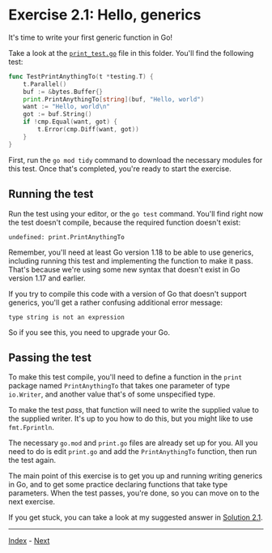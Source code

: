 # Exercise 2.1: Hello, generics

It's time to write your first generic function in Go!

Take a look at the [`print_test.go`](print_test.go) file in this folder. You'll find the following test:

```go
func TestPrintAnythingTo(t *testing.T) {
	t.Parallel()
	buf := &bytes.Buffer{}
	print.PrintAnythingTo[string](buf, "Hello, world")
	want := "Hello, world\n"
	got := buf.String()
	if !cmp.Equal(want, got) {
		t.Error(cmp.Diff(want, got))
	}
}
```

First, run the `go mod tidy` command to download the necessary modules for this test. Once that's completed, you're ready to start the exercise.

## Running the test

Run the test using your editor, or the `go test` command. You'll find right now the test doesn't compile, because the required function doesn't exist:

```
undefined: print.PrintAnythingTo
```

Remember, you'll need at least Go version 1.18 to be able to use generics, including running this test and implementing the function to make it pass. That's because we're using some new syntax that doesn't exist in Go version 1.17 and earlier.

If you try to compile this code with a version of Go that doesn't support generics, you'll get a rather confusing additional error message:

```
type string is not an expression
```

So if you see this, you need to upgrade your Go.

## Passing the test

To make this test compile, you'll need to define a function in the `print` package named `PrintAnythingTo` that takes one parameter of type `io.Writer`, and another value that's of some unspecified type.

To make the test _pass_, that function will need to write the supplied value to the supplied writer. It's up to you how to do this, but you might like to use `fmt.Fprintln`.

The necessary `go.mod` and `print.go` files are already set up for you. All you need to do is edit `print.go` and add the `PrintAnythingTo` function, then run the test again.

The main point of this exercise is to get you up and running writing generics in Go, and to get some practice declaring functions that take type parameters. When the test passes, you're done, so you can move on to the next exercise.

If you get stuck, you can take a look at my suggested answer in [Solution 2.1](../../solutions/2.1/print.go).

---

[Index](../../README.md) - [Next](../2.2/)